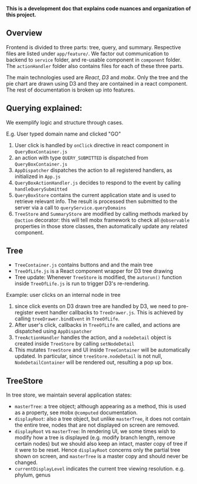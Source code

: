 **This is a development doc that explains code nuances and organization of this project.**

Overview
-----

Frontend is divided to three parts: tree, query, and summary. Respective files are listed under `app/feature/`. We factor out communication to backend to `service` folder, and re-usable component in `component` folder. The `actionHandler` folder also contains files for each of these three parts.

The main technologies used are _React_, _D3_ and _mobx_. Only the tree and the pie chart are drawn using D3 and they are contained in a react component. The rest of documentation is broken up into features.

Querying explained:
---- 
We exemplify logic and structure through cases.

E.g. User typed domain name and clicked "GO"

1. User click is handled by `onClick` directive in react component in `QueryBoxContainer.js`
1. an action with type `QUERY_SUBMITTED` is dispatched from `QueryBoxContainer.js`
2. `AppDispatcher` dispatches the action to all registered handlers, as initialized in `App.js`
3. `QueryBoxActionHandler.js` decides to respond to the event by calling `handleQuerySubmitted`
4. `QueryBoxStore` contains the current application state and is used to retrieve relevant info. The result is processed then submitted to the server via a call to `queryService.queryDomains` 
5. `TreeStore` and `SummaryStore` are modified by calling methods marked by `@action` decorator: this will tell mobx framework to check all `@observable` properties in those store classes, then automatically update any related component.

Tree
------
* `TreeContainer.js` contains buttons and and the main tree
* `TreeOfLife.js` is a React component wrapper for D3 tree drawing
* Tree update: Whenever `TreeStore` is modified, the `autorun()` function inside `TreeOfLife.js` is run to trigger D3's re-rendering. 

Example: user clicks on an internal node in tree

1. since click events on D3 drawn tree are handled by D3, we need to pre-register event handler callbacks to `TreeDrawer.js`. This is achieved by calling `treeDrawer.bindEvent` in `TreeOfLife`. 
2. After user's click, callbacks in `TreeOfLife` are called, and actions are dispatched using `AppDispatcher`
3. `TreeActionHandler` handles the action, and a `nodeDetail` object is created inside `TreeStore` by calling `setNodeDetail`
4. This mutates `TreeStore` and UI inside `TreeContainer` will be automatically updated. In particular, since `treeStore.nodeDetail` is not null, `NodeDetailContainer` will be rendered out, resulting a pop up box.

TreeStore
------
In tree store, we maintain several application states:

- `masterTree`: a tree object; although appearing as a method, this is used as a property, see mobx `@computed` documentation.
- `displayRoot`: also a tree object, but unlike `masterTree`, it does not contain the entire tree, nodes that are not displayed on screen are removed.
- `displayRoot` vs `masterTree`: In rendering UI, we some times wish to modify how a tree is displayed (e.g. modify branch length, remove certain nodes) but we should also keep an intact, master copy of tree if it were to be reset. Hence `displayRoot` concerns only the partial tree shown on screen, and `masterTree` is a master copy and should never be changed.
- `currentDisplayLevel` indicates the current tree viewing resolution. e.g. phylum, genus

